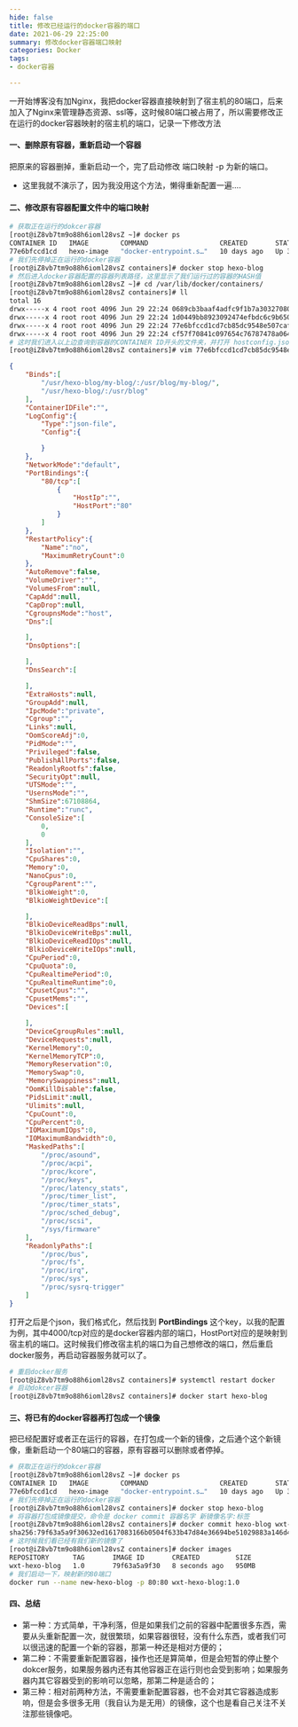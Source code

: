 ```yaml
---
hide: false
title: 修改已经运行的docker容器的端口
date: 2021-06-29 22:25:00
summary: 修改docker容器端口映射
categories: Docker
tags:
- docker容器

---
```

一开始博客没有加Nginx，我把docker容器直接映射到了宿主机的80端口，后来加入了Nginx来管理静态资源、ssl等，这时候80端口被占用了，所以需要修改正在运行的docker容器映射的宿主机的端口，记录一下修改方法
<!--more-->

#### 一、删除原有容器，重新启动一个容器

把原来的容器删掉，重新启动一个，完了启动修改 端口映射 -p 为新的端口。

* 这里我就不演示了，因为我没用这个方法，懒得重新配置一遍....

#### 二、修改原有容器配置文件中的端口映射

```sh
# 获取正在运行的dokcer容器
[root@iZ8vb7tm9o88h6ioml28vsZ ~]# docker ps
CONTAINER ID   IMAGE        COMMAND                  CREATED       STATUS        PORTS                                       NAMES
77e6bfccd1cd   hexo-image   "docker-entrypoint.s…"   10 days ago   Up 36 hours   0.0.0.0:4000->4000/tcp, :::4000->4000/tcp   hexo-blog
# 我们先停掉正在运行的docker容器
[root@iZ8vb7tm9o88h6ioml28vsZ containers]# docker stop hexo-blog
# 然后进入docker容器配置的容器列表路径，这里显示了我们运行过的容器的HASH值
[root@iZ8vb7tm9o88h6ioml28vsZ ~]# cd /var/lib/docker/containers/
[root@iZ8vb7tm9o88h6ioml28vsZ containers]# ll
total 16
drwx-----x 4 root root 4096 Jun 29 22:24 0689cb3baaf4adfc9f1b7a30327080a584faebdb6af3a29ad02a9f987f419869
drwx-----x 4 root root 4096 Jun 29 22:24 1d0449bb8923092474efbdc6c9b65097898131105e7d5ea12809883a752fa407
drwx-----x 4 root root 4096 Jun 29 22:24 77e6bfccd1cd7cb85dc9548e507caf99052b80c95889304d6219ba54b894b896
drwx-----x 4 root root 4096 Jun 29 22:24 cf57f70841c097654c76787478a0648722ac8c9a0d9f88738495c36de4fc2ea5
# 这时我们进入以上边查询到容器的CONTAINER ID开头的文件夹，并打开 hostconfig.json 配置文件
[root@iZ8vb7tm9o88h6ioml28vsZ containers]# vim 77e6bfccd1cd7cb85dc9548e507caf99052b80c95889304d6219ba54b894b896/hostconfig.json
```

```json
{
    "Binds":[
        "/usr/hexo-blog/my-blog/:/usr/blog/my-blog/",
        "/usr/hexo-blog/:/usr/blog"
    ],
    "ContainerIDFile":"",
    "LogConfig":{
        "Type":"json-file",
        "Config":{

        }
    },
    "NetworkMode":"default",
    "PortBindings":{
        "80/tcp":[
            {
                "HostIp":"",
                "HostPort":"80"
            }
        ]
    },
    "RestartPolicy":{
        "Name":"no",
        "MaximumRetryCount":0
    },
    "AutoRemove":false,
    "VolumeDriver":"",
    "VolumesFrom":null,
    "CapAdd":null,
    "CapDrop":null,
    "CgroupnsMode":"host",
    "Dns":[

    ],
    "DnsOptions":[

    ],
    "DnsSearch":[

    ],
    "ExtraHosts":null,
    "GroupAdd":null,
    "IpcMode":"private",
    "Cgroup":"",
    "Links":null,
    "OomScoreAdj":0,
    "PidMode":"",
    "Privileged":false,
    "PublishAllPorts":false,
    "ReadonlyRootfs":false,
    "SecurityOpt":null,
    "UTSMode":"",
    "UsernsMode":"",
    "ShmSize":67108864,
    "Runtime":"runc",
    "ConsoleSize":[
        0,
        0
    ],
    "Isolation":"",
    "CpuShares":0,
    "Memory":0,
    "NanoCpus":0,
    "CgroupParent":"",
    "BlkioWeight":0,
    "BlkioWeightDevice":[

    ],
    "BlkioDeviceReadBps":null,
    "BlkioDeviceWriteBps":null,
    "BlkioDeviceReadIOps":null,
    "BlkioDeviceWriteIOps":null,
    "CpuPeriod":0,
    "CpuQuota":0,
    "CpuRealtimePeriod":0,
    "CpuRealtimeRuntime":0,
    "CpusetCpus":"",
    "CpusetMems":"",
    "Devices":[

    ],
    "DeviceCgroupRules":null,
    "DeviceRequests":null,
    "KernelMemory":0,
    "KernelMemoryTCP":0,
    "MemoryReservation":0,
    "MemorySwap":0,
    "MemorySwappiness":null,
    "OomKillDisable":false,
    "PidsLimit":null,
    "Ulimits":null,
    "CpuCount":0,
    "CpuPercent":0,
    "IOMaximumIOps":0,
    "IOMaximumBandwidth":0,
    "MaskedPaths":[
        "/proc/asound",
        "/proc/acpi",
        "/proc/kcore",
        "/proc/keys",
        "/proc/latency_stats",
        "/proc/timer_list",
        "/proc/timer_stats",
        "/proc/sched_debug",
        "/proc/scsi",
        "/sys/firmware"
    ],
    "ReadonlyPaths":[
        "/proc/bus",
        "/proc/fs",
        "/proc/irq",
        "/proc/sys",
        "/proc/sysrq-trigger"
    ]
}
```

打开之后是个json，我们格式化，然后找到 **PortBindings**
这个key，以我的配置为例，其中4000/tcp对应的是docker容器内部的端口，HostPort对应的是映射到宿主机的端口。这时候我们修改宿主机的端口为自己想修改的端口，然后重启docker服务，再启动容器服务就可以了。

```sh
# 重启docker服务
[root@iZ8vb7tm9o88h6ioml28vsZ containers]# systemctl restart docker
# 启动dokcer容器
[root@iZ8vb7tm9o88h6ioml28vsZ containers]# docker start hexo-blog
```

#### 三、将已有的docker容器再打包成一个镜像

把已经配置好或者正在运行的容器，在打包成一个新的镜像，之后通个这个新镜像，重新启动一个80端口的容器，原有容器可以删除或者停掉。

```sh
# 获取正在运行的dokcer容器
[root@iZ8vb7tm9o88h6ioml28vsZ ~]# docker ps
CONTAINER ID   IMAGE        COMMAND                  CREATED       STATUS        PORTS                                       NAMES
77e6bfccd1cd   hexo-image   "docker-entrypoint.s…"   10 days ago   Up 36 hours   0.0.0.0:4000->4000/tcp, :::4000->4000/tcp   hexo-blog
# 我们先停掉正在运行的docker容器
[root@iZ8vb7tm9o88h6ioml28vsZ containers]# docker stop hexo-blog
# 将容器打包成镜像提交，命令是 docker commit 容器名字 新镜像名字:标签
[root@iZ8vb7tm9o88h6ioml28vsZ containers]# docker commit hexo-blog wxt-hexo-blog:1.0
sha256:79f63a5a9f30632ed1617083166b0504f633b47d84e36694be51029883a146d4
# 这时候我们看已经有我们新的镜像了
[root@iZ8vb7tm9o88h6ioml28vsZ containers]# docker images
REPOSITORY      TAG       IMAGE ID       CREATED         SIZE
wxt-hexo-blog   1.0       79f63a5a9f30   8 seconds ago   950MB
# 我们启动一下，映射新的80端口
docker run --name new-hexo-blog -p 80:80 wxt-hexo-blog:1.0
```

#### 四、总结

* 第一种：方式简单，干净利落，但是如果我们之前的容器中配置很多东西，需要从头重新配置一次，就很繁琐，如果容器很轻，没有什么东西，或者我们可以很迅速的配置一个新的容器，那第一种还是相对方便的；
* 第二种：不需要重新配置容器，操作也还是算简单，但是会短暂的停止整个dokcer服务，如果服务器内还有其他容器正在运行则也会受到影响；如果服务器内其它容器受到的影响可以忽略，那第二种是适合的；
* 第三种：相对前两种方法，不需要重新配置容器，也不会对其它容器造成影响，但是会多很多无用（我自认为是无用）的镜像，这个也是看自己关注不关注那些镜像吧。
